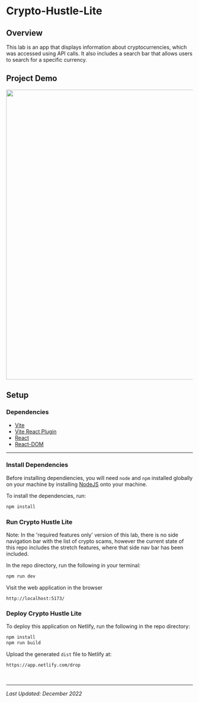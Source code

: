 # Crypto-Hustle-Lite

## Overview

This lab is an app that displays information about cryptocurrencies, which was accessed using API calls. It also includes a search bar that allows users to search for a specific currency.

## Project Demo
<img src="walkthrough.gif" width="780px" >


## Setup

### Dependencies

* [Vite](https://www.npmjs.com/package/vite)
* [Vite React Plugin](https://www.npmjs.com/package/@vitejs/plugin-react)
* [React](https://www.npmjs.com/package/react)
* [React-DOM](https://www.npmjs.com/package/react-dom)

---

### Install Dependencies

Before installing dependiencies, you will need `node` and `npm` installed globally on your machine by installing [NodeJS](https://nodejs.org/en/download/) onto your machine.

To install the dependencies, run:

```sh
npm install
```

### Run Crypto Hustle Lite

Note: In the 'required features only' version of this lab, there is no side navigation bar with the list of crypto scams, however the current state of this repo includes the stretch features, where that side nav bar has been included.

In the repo directory, run the following in your terminal:

```sh
npm run dev
```

Visit the web application in the browser

```console
http://localhost:5173/
```

### Deploy Crypto Hustle Lite

To deploy this application on Netlify, run the following in the repo directory:

```sh
npm install
npm run build
```

Upload the generated `dist` file to Netlify at:

```html
https://app.netlify.com/drop
```

<br/>

---

*Last Updated: December 2022*
